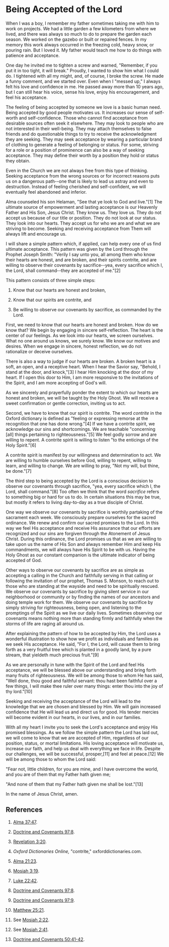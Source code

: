 # Being Accepted of the Lord

When I was a boy, I remember my father sometimes taking me with him to work on
projects. We had a little garden a few kilometers from where we lived, and
there was always so much to do to prepare the garden each season. We worked on
the gazebo or built or repaired fences. In my memory this work always occurred
in the freezing cold, heavy snow, or pouring rain. But I loved it. My father
would teach me how to do things with patience and acceptance.

One day he invited me to tighten a screw and warned, "Remember, if you put it
in too tight, it will break." Proudly, I wanted to show him what I could do. I
tightened with all my might, and, of course, I broke the screw. He made a
funny comment, and we started over. Even when I "messed up," I always felt his
love and confidence in me. He passed away more than 10 years ago, but I can
still hear his voice, sense his love, enjoy his encouragement, and feel his
acceptance.

The feeling of being accepted by someone we love is a basic human need. Being
accepted by good people motivates us. It increases our sense of self-worth and
self-confidence. Those who cannot find acceptance from desirable sources often
seek it elsewhere. They may look to people who are not interested in their
well-being. They may attach themselves to false friends and do questionable
things to try to receive the acknowledgment they are seeking. They may seek
acceptance by wearing a particular brand of clothing to generate a feeling of
belonging or status. For some, striving for a role or a position of prominence
can also be a way of seeking acceptance. They may define their worth by a
position they hold or status they obtain.

Even in the Church we are not always free from this type of thinking. Seeking
acceptance from the wrong sources or for incorrect reasons puts us on a
dangerous path--one that is likely to lead us astray and even to destruction.
Instead of feeling cherished and self-confident, we will eventually feel
abandoned and inferior.

Alma counseled his son Helaman, "See that ye look to God and live."[1] The
ultimate source of empowerment and lasting acceptance is our Heavenly Father
and His Son, Jesus Christ. They know us. They love us. They do not accept us
because of our title or position. They do not look at our status. They look
into our hearts. They accept us for who we are and what we are striving to
become. Seeking and receiving acceptance from Them will always lift and
encourage us.

I will share a simple pattern which, if applied, can help every one of us find
ultimate acceptance. This pattern was given by the Lord through the Prophet
Joseph Smith: "Verily I say unto you, all among them who know their hearts are
honest, and are broken, and their spirits contrite, and are willing to observe
their covenants by sacrifice--yea, every sacrifice which I, the Lord, shall
command--they are accepted of me."[2]

This pattern consists of three simple steps:

  1. Know that our hearts are honest and broken,

  2. Know that our spirits are contrite, and

  3. Be willing to observe our covenants by sacrifice, as commanded by the Lord.

First, we need to know that our hearts are honest and broken. How do we know
that? We begin by engaging in sincere self-reflection. The heart is the center
of our feelings. As we look into our hearts, we screen ourselves. What no one
around us knows, we surely know. We know our motives and desires. When we
engage in sincere, honest reflection, we do not rationalize or deceive
ourselves.

There is also a way to judge if our hearts are broken. A broken heart is a
soft, an open, and a receptive heart. When I hear the Savior say, "Behold, I
stand at the door, and knock,"[3] I hear Him knocking at the door of my heart.
If I open this door to Him, I am more responsive to the invitations of the
Spirit, and I am more accepting of God's will.

As we sincerely and prayerfully ponder the extent to which our hearts are
honest and broken, we will be taught by the Holy Ghost. We will receive a
sweet confirmation or gentle correction, inviting us to act.

Second, we have to know that our spirit is contrite. The word _contrite_ in
the Oxford dictionary is defined as "feeling or expressing remorse at the
recognition that one has done wrong."[4] If we have a contrite spirit, we
acknowledge our sins and shortcomings. We are teachable "concerning [all]
things pertaining to righteousness."[5] We feel godly sorrow and are willing
to repent. A contrite spirit is willing to listen "to the enticings of the
Holy Spirit."[6]

A contrite spirit is manifest by our willingness and determination to act. We
are willing to humble ourselves before God, willing to repent, willing to
learn, and willing to change. We are willing to pray, "Not my will, but thine,
be done."[7]

The third step to being accepted by the Lord is a conscious decision to
observe our covenants through sacrifice, "yea, every sacrifice which I, the
Lord, shall command."[8] Too often we think that the word _sacrifice_ refers
to something big or hard for us to do. In certain situations this may be true,
but mostly it refers to living day-to-day as a true disciple of Christ.

One way we observe our covenants by sacrifice is worthily partaking of the
sacrament each week. We consciously prepare ourselves for the sacred
ordinance. We renew and confirm our sacred promises to the Lord. In this way
we feel His acceptance and receive His assurance that our efforts are
recognized and our sins are forgiven through the Atonement of Jesus Christ.
During this ordinance, the Lord promises us that as we are willing to take
upon us the name of His Son and always remember Him and keep His commandments,
we will always have His Spirit to be with us. Having the Holy Ghost as our
constant companion is the ultimate indicator of being accepted of God.

Other ways to observe our covenants by sacrifice are as simple as accepting a
calling in the Church and faithfully serving in that calling or following the
invitation of our prophet, Thomas S. Monson, to reach out to those who are
standing at the wayside and need to be spiritually rescued. We observe our
covenants by sacrifice by giving silent service in our neighborhood or
community or by finding the names of our ancestors and doing temple work for
them. We observe our covenants by sacrifice by simply striving for
righteousness, being open, and listening to the promptings of the Spirit as we
live our daily lives. Sometimes observing our covenants means nothing more
than standing firmly and faithfully when the storms of life are raging all
around us.

After explaining the pattern of how to be accepted by Him, the Lord uses a
wonderful illustration to show how we profit as individuals and families as we
seek His acceptance. He said, "For I, the Lord, will cause them to bring forth
as a very fruitful tree which is planted in a goodly land, by a pure stream,
that yieldeth much precious fruit."[9]

As we are personally in tune with the Spirit of the Lord and feel His
acceptance, we will be blessed above our understanding and bring forth many
fruits of righteousness. We will be among those to whom He has said, "Well
done, thou good and faithful servant: thou hast been faithful over a few
things, I will make thee ruler over many things: enter thou into the joy of
thy lord."[10]

Seeking and receiving the acceptance of the Lord will lead to the knowledge
that we are chosen and blessed by Him. We will gain increased confidence that
He will lead us and direct us for good. His tender mercies will become evident
in our hearts, in our lives, and in our families.

With all my heart I invite you to seek the Lord's acceptance and enjoy His
promised blessings. As we follow the simple pattern the Lord has laid out, we
will come to know that we are accepted of Him, regardless of our position,
status, or mortal limitations. His loving acceptance will motivate us,
increase our faith, and help us deal with everything we face in life. Despite
our challenges, we will be successful, prosper,[11] and feel at peace.[12] We
will be among those to whom the Lord said:

"Fear not, little children, for you are mine, and I have overcome the world,
and you are of them that my Father hath given me;

"And none of them that my Father hath given me shall be lost."[13]

In the name of Jesus Christ, amen.

## References

  1.  [Alma 37:47](https://www.lds.org/scriptures/bofm/alma/37.47?lang=eng#46).

  2.  [Doctrine and Covenants 97:8](https://www.lds.org/scriptures/dc-testament/dc/97.8?lang=eng#7).

  3.  [Revelation 3:20](https://www.lds.org/scriptures/nt/rev/3.20?lang=eng#19).

  4.  _Oxford Dictionaries Online,_ "contrite," oxforddictionaries.com.

  5.  [Alma 21:23](https://www.lds.org/scriptures/bofm/alma/21.23?lang=eng#22).

  6.  [Mosiah 3:19](https://www.lds.org/scriptures/bofm/mosiah/3.19?lang=eng#18).

  7.  [Luke 22:42](https://www.lds.org/scriptures/nt/luke/22.42?lang=eng#41).

  8.  [Doctrine and Covenants 97:8](https://www.lds.org/scriptures/dc-testament/dc/97.8?lang=eng#7).

  9.  [Doctrine and Covenants 97:9](https://www.lds.org/scriptures/dc-testament/dc/97.9?lang=eng#8).

  10.  [Matthew 25:21](https://www.lds.org/scriptures/nt/matt/25.21?lang=eng#20).

  11.  See [Mosiah 2:22](https://www.lds.org/scriptures/bofm/mosiah/2.22?lang=eng#21).

  12.  See [Mosiah 2:41](https://www.lds.org/scriptures/bofm/mosiah/2.41?lang=eng#40).

  13.  [Doctrine and Covenants 50:41-42](https://www.lds.org/scriptures/dc-testament/dc/50.41-42?lang=eng#40).

